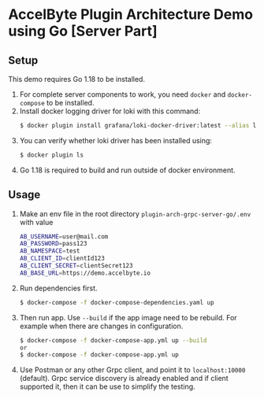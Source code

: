 # AccelByte Plugin Architecture Demo using Go [Server Part]

## Setup
This demo requires Go 1.18 to be installed.

1. For complete server components to work, you need `docker` and `docker-compose` to be installed.
2. Install docker logging driver for loki with this command:
    ```bash
    $ docker plugin install grafana/loki-docker-driver:latest --alias loki --grant-all-permissions
    ```
3. You can verify whether loki driver has been installed using:
    ```bash
    $ docker plugin ls
    ```
4. Go 1.18 is required to build and run outside of docker environment.

## Usage

1. Make an env file in the root directory `plugin-arch-grpc-server-go/.env` with value
    ```bash
    AB_USERNAME=user@mail.com
    AB_PASSWORD=pass123
    AB_NAMESPACE=test
    AB_CLIENT_ID=clientId123
    AB_CLIENT_SECRET=clientSecret123
    AB_BASE_URL=https://demo.accelbyte.io
    ```
3. Run dependencies first.
    ```bash
    $ docker-compose -f docker-compose-dependencies.yaml up
    ```
4. Then run app. Use `--build` if the app image need to be rebuild. For example when there are changes in configuration.
    ```bash
    $ docker-compose -f docker-compose-app.yml up --build
    or
    $ docker-compose -f docker-compose-app.yml up
    ```
5. Use Postman or any other Grpc client, and point it to `localhost:10000` (default). Grpc service discovery is already enabled and if client supported it, then it can be use to simplify the testing.